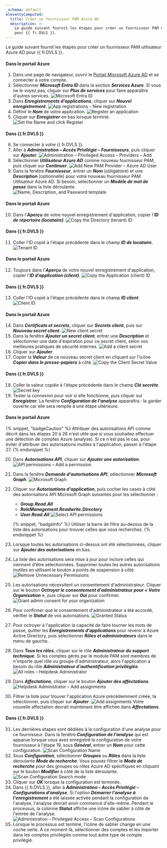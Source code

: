 ```yaml
---
_schema: default
eleventyComputed:
  title: Créer un fournisseur PAM Azure AD
  description: >-
    Le guide suivant fournit les étapes pour créer un fournisseur PAM utilisateur Azure AD
    pour {{ fr.DVLS }}.
---
```

Le guide suivant fournit les étapes pour créer un fournisseur PAM utilisateur Azure AD pour {{ fr.DVLS }}.

#### Dans le portail Azure

1. Dans une page de navigateur, ouvrir le [Portail Microsoft Azure AD](https://azure.microsoft.com) et se connecter à votre compte.
2. Sélectionner ***Microsoft Entra ID*** dans la section ***Services Azure***. Si vous ne le voyez pas, cliquer sur ***Plus de services*** pour faire apparaître d'autres services. ![Microsoft Entra ID](https://cdnweb.devolutions.net/docs/DVLS6085_2024_2.png)
3. Dans ***Enregistrements d'applications***, cliquer sur ***Nouvel enregistrement***. ![App registrations – New registration](https://cdnweb.devolutions.net/docs/docs_en_kb_KB2133.png)
4. Définir le ***Nom*** de votre application. ![Register an application](https://cdnweb.devolutions.net/docs/docs_en_kb_KB2291.png)
5. Cliquer sur ***Enregistrer*** en bas lorsque terminé. ![Set the Name and click Register](https://cdnweb.devolutions.net/docs/DVLS6087_2024_2.png)

#### Dans {{ fr.DVLS }}

6. Se connecter à votre {{ fr.DVLS }}.
7. Aller à ***Administration – Accès Privilégié – Fournisseurs***, puis cliquer sur ***Ajouter***. ![Administration – Privileged Access – Providers – Add](https://cdnweb.devolutions.net/docs/docs_en_kb_KB2134.png)
8. Sélectionner ***Utilisateur Azure AD*** comme nouveau fournisseur PAM, puis cliquer sur ***Continuer***. ![Add New PAM Provider – Azure AD User](https://cdnweb.devolutions.net/docs/docs_en_kb_KB8065.png)
9. Dans la fenêtre ***Fournisseur***, entrer un ***Nom*** (obligatoire) et une ***Description*** (optionnelle) pour votre nouveau fournisseur PAM Utilisateur Azure AD. Si besoin, sélectionner un ***Modèle de mot de passe*** dans la liste déroulante. ![Name, Description, and Password template](https://cdnweb.devolutions.net/docs/docs_en_kb_KB2135.png)

#### Dans le portail Azure

10. Dans l'***Aperçu*** de votre nouvel enregistrement d'application, copier l'***ID de répertoire (locataire)***. ![Copy the Directory (tenant) ID](https://cdnweb.devolutions.net/docs/docs_en_kb_KB2136.png)

#### Dans {{ fr.DVLS }}

11. Coller l'ID copié à l'étape précédente dans le champ ***ID de locataire***. ![Tenant ID](https://cdnweb.devolutions.net/docs/docs_en_kb_KB2138.png)

#### Dans le portail Azure

12. Toujours dans l'***Aperçu*** de votre nouvel enregistrement d'application, copier l'***ID d'application (client)***. ![Copy the Application (client) ID](https://cdnweb.devolutions.net/docs/docs_en_kb_KB2137.png)

#### Dans {{ fr.DVLS }}

13. Coller l'ID copié à l'étape précédente dans le champ ***ID client***. ![Client ID](https://cdnweb.devolutions.net/docs/docs_en_kb_KB2139.png)

#### Dans le portail Azure

14. Dans ***Certificats et secrets***, cliquer sur ***Secrets client***, puis sur ***Nouveau secret client***. ![New client secret](https://cdnweb.devolutions.net/docs/docs_en_kb_KB8064.png)
15. Dans la fenêtre ***Ajouter un secret client***, entrer une ***Description*** et sélectionner une date d'expiration pour ce secret client, selon vos meilleures pratiques de sécurité internes. ![Add a client secret](https://cdnweb.devolutions.net/docs/docs_en_kb_KB2140.png)
16. Cliquer sur ***Ajouter***.
17. Copier la ***Valeur*** de ce nouveau secret client en cliquant sur l'icône ***Copier dans le presse-papiers*** à côté. ![Copy the Client Secret Value](https://cdnweb.devolutions.net/docs/docs_en_kb_KB8067.png)

#### Dans {{ fr.DVLS }}

18. Coller la valeur copiée à l'étape précédente dans le champ ***Clé secrète***. ![Secret key](https://cdnweb.devolutions.net/docs/docs_en_kb_KB8068.png)
19. Tester la connexion pour voir si elle fonctionne, puis cliquer sur ***Enregistrer***. La fenêtre ***Configuration de l'analyse*** apparaîtra : la garder ouverte car elle sera remplie à une étape ultérieure.

#### Dans le portail Azure

{% snippet, "badgeCaution" %}
Attribuer des autorisations API comme décrit dans les étapes 20 à 26 n'est utile que si vous souhaitez effectuer une détection de comptes Azure (analyse). Si ce n'est pas le cas, pour éviter d'attribuer des autorisations inutiles à l'application, passer à l'étape 27.
{% endsnippet %}

20. Dans ***Autorisations API***, cliquer sur ***Ajouter une autorisation***. ![API permissions – Add a permission](https://cdnweb.devolutions.net/docs/docs_en_kb_KB2141.png)
21. Dans la fenêtre ***Demande d'autorisations API***, sélectionner ***Microsoft Graph***. ![Microsoft Graph](https://cdnweb.devolutions.net/docs/docs_en_kb_KB2142.png)
22. Cliquer sur ***Autorisations d'application***, puis cocher les cases à côté des autorisations API Microsoft Graph suivantes pour les sélectionner :
    * ***Group.Read.All***
    * ***RoleManagement.Readwrite.Directory***
    * ***User.Read.All*** ![Select API permissions](https://cdnweb.devolutions.net/docs/docs_en_kb_KB2143.png)

    {% snippet, "badgeInfo" %}
       Utiliser la barre de filtre au-dessus de la liste des autorisations pour trouver celles que vous recherchez.
       {% endsnippet %}

23. Lorsque toutes les autorisations ci-dessus ont été sélectionnées, cliquer sur ***Ajouter des autorisations*** en bas.
24. La liste des autorisations sera mise à jour pour inclure celles qui viennent d'être sélectionnées. Supprimer toutes les autres autorisations inutiles en utilisant le bouton à points de suspension à côté. ![Remove Unnecessary Permissions](https://cdnweb.devolutions.net/docs/docs_en_kb_KB2328.png)
25. Les autorisations nécessitent un consentement d'administrateur. Cliquer sur le bouton ***Octroyer le consentement d'administrateur pour &lt; Votre Organisation &gt;***, puis cliquer sur ***Oui*** pour confirmer. ![Grant admin consent for your organization](https://cdnweb.devolutions.net/docs/docs_en_kb_KB2329.png)
26. Pour confirmer que le consentement d'administrateur a été accordé, vérifier le ***Statut*** de vos autorisations. ![Granted Status](https://cdnweb.devolutions.net/docs/docs_en_kb_KB2330.png)
27. Pour octroyer à l'application la capacité de faire tourner les mots de passe, quitter les ***Enregistrements d'applications*** pour revenir à Azure Active Directory, puis sélectionner ***Rôles et administrateurs*** dans le menu de gauche.
28. Dans ***Tous les rôles***, cliquer sur le rôle ***Administrateur du support technique***. Si les comptes gérés par le module PAM sont membres de n'importe quel rôle ou groupe d'administrateur, alors l'application a besoin du rôle ***Administrateur d'authentification privilégiée***. ![All roles – Helpdesk Administrator](https://cdnweb.devolutions.net/docs/docs_en_kb_KB8072.png)
29. Dans ***Affectations***, cliquer sur le bouton ***Ajouter des affectations***. ![Helpdesk Administrator – Add assignments](https://cdnweb.devolutions.net/docs/docs_en_kb_KB8073.png)
30. Filtrer la liste pour trouver l'application Azure précédemment créée, la sélectionner, puis cliquer sur ***Ajouter***. ![Add assignments](https://cdnweb.devolutions.net/docs/docs_en_kb_KB8074.png) Votre nouvelle affectation devrait maintenant être affichée dans ***Affectations***.

#### Dans {{ fr.DVLS }}

31. Les dernières étapes sont dédiées à la configuration d'une analyse pour ce fournisseur. Dans la fenêtre ***Configuration de l'analyse*** qui est apparue lorsque vous avez enregistré la configuration de votre fournisseur à l'étape 19, sous ***Général***, entrer un ***Nom*** pour cette configuration. ![Scan Configuration Name](https://cdnweb.devolutions.net/docs/docs_en_kb_KB2144.png)
32. Sous ***Configuration***, sélectionner ***Groupes*** ou ***Rôles*** dans la liste déroulante ***Mode de recherche***. Vous pouvez filtrer le ***Mode de recherche*** pour des groupes ou rôles Azure AD spécifiques en cliquant sur le bouton ***Modifier*** à côté de la liste déroulante. ![Scan Configuration Search mode](https://cdnweb.devolutions.net/docs/docs_en_kb_KB8077.png)
33. Cliquer sur ***OK*** lorsque la configuration est terminée.
34. Dans {{ fr.DVLS }}, aller à ***Administration – Accès Privilégié – Configurations d'analyse***. Si l'option ***Démarrer l'analyse à l'enregistrement*** a été laissée activée pendant la configuration de l'analyse, l'analyse devrait avoir commencé d'elle-même. Pendant le processus, la colonne ***Statut*** affiche une icône de sablier à côté de l'entrée de l'analyse. ![Administration – Privileged Access – Scan Configurations](https://cdnweb.devolutions.net/docs/docs_en_kb_KB2145.png)
35. Lorsque le processus est terminé, l'icône de sablier change en une coche verte. À ce moment-là, sélectionner des comptes et les importer dans les comptes privilégiés comme tout autre type de compte privilégié.
